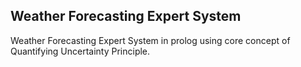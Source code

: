 ## Weather Forecasting Expert System


Weather Forecasting Expert System in prolog using core concept of Quantifying Uncertainty Principle.
